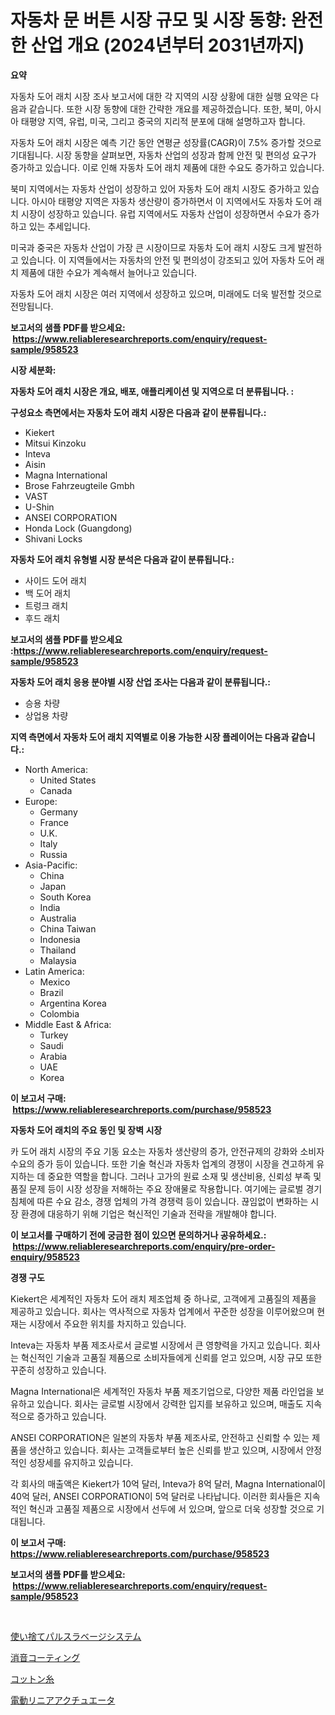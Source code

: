<p><h1>자동차 문 버튼 시장 규모 및 시장 동향: 완전한 산업 개요 (2024년부터 2031년까지)</h1></p><p><strong>요약</strong></p>
<p><p>자동차 도어 래치 시장 조사 보고서에 대한 각 지역의 시장 상황에 대한 실행 요약은 다음과 같습니다. 또한 시장 동향에 대한 간략한 개요를 제공하겠습니다. 또한, 북미, 아시아 태평양 지역, 유럽, 미국, 그리고 중국의 지리적 분포에 대해 설명하고자 합니다.</p><p>자동차 도어 래치 시장은 예측 기간 동안 연평균 성장률(CAGR)이 7.5% 증가할 것으로 기대됩니다. 시장 동향을 살펴보면, 자동차 산업의 성장과 함께 안전 및 편의성 요구가 증가하고 있습니다. 이로 인해 자동차 도어 래치 제품에 대한 수요도 증가하고 있습니다.</p><p>북미 지역에서는 자동차 산업이 성장하고 있어 자동차 도어 래치 시장도 증가하고 있습니다. 아시아 태평양 지역은 자동차 생산량이 증가하면서 이 지역에서도 자동차 도어 래치 시장이 성장하고 있습니다. 유럽 지역에서도 자동차 산업이 성장하면서 수요가 증가하고 있는 추세입니다.</p><p>미국과 중국은 자동차 산업이 가장 큰 시장이므로 자동차 도어 래치 시장도 크게 발전하고 있습니다. 이 지역들에서는 자동차의 안전 및 편의성이 강조되고 있어 자동차 도어 래치 제품에 대한 수요가 계속해서 늘어나고 있습니다.</p><p>자동차 도어 래치 시장은 여러 지역에서 성장하고 있으며, 미래에도 더욱 발전할 것으로 전망됩니다.</p></p>
<p><strong>보고서의 샘플 PDF를 받으세요: &nbsp;<a href="https://www.reliableresearchreports.com/enquiry/request-sample/958523">https://www.reliableresearchreports.com/enquiry/request-sample/958523</a></strong></p>
<p><strong>시장 세분화:</strong></p>
<p><strong> 자동차 도어 래치 시장은 개요, 배포, 애플리케이션 및 지역으로 더 분류됩니다. :</strong></p>
<p><strong>구성요소 측면에서는 자동차 도어 래치 시장은 다음과 같이 분류됩니다.:</strong></p>
<p><ul><li>Kiekert</li><li>Mitsui Kinzoku</li><li>Inteva</li><li>Aisin</li><li>Magna International</li><li>Brose Fahrzeugteile Gmbh</li><li>VAST</li><li>U-Shin</li><li>ANSEI CORPORATION</li><li>Honda Lock (Guangdong)</li><li>Shivani Locks</li></ul></p>
<p><strong> 자동차 도어 래치 유형별 시장 분석은 다음과 같이 분류됩니다.:</strong></p>
<p><ul><li>사이드 도어 래치</li><li>백 도어 래치</li><li>트렁크 래치</li><li>후드 래치</li></ul></p>
<p><strong>보고서의 샘플 PDF를 받으세요 :<a href="https://www.reliableresearchreports.com/enquiry/request-sample/958523">https://www.reliableresearchreports.com/enquiry/request-sample/958523</a></strong></p>
<p><strong> 자동차 도어 래치 응용 분야별 시장 산업 조사는 다음과 같이 분류됩니다.:</strong></p>
<p><ul><li>승용 차량</li><li>상업용 차량</li></ul></p>
<p><strong>지역 측면에서 자동차 도어 래치 지역별로 이용 가능한 시장 플레이어는 다음과 같습니다.:</strong></p>
<p><ul>
    <li>
        North America:
        <ul>
            <li>United States</li>
            <li>Canada</li>
        </ul>
    </li>
    <li>
        Europe:
        <ul>
            <li>Germany</li>
            <li>France</li>
            <li>U.K.</li>
            <li>Italy</li>
            <li>Russia</li>
        </ul>
    </li>
    <li>
        Asia-Pacific:
        <ul>
            <li>China</li>
            <li>Japan</li>
            <li>South Korea</li>
            <li>India</li>
            <li>Australia</li>
            <li>China Taiwan</li>
            <li>Indonesia</li>
            <li>Thailand</li>
            <li>Malaysia</li>
        </ul>
    </li>
    <li>
        Latin America:
        <ul>
            <li>Mexico</li>
            <li>Brazil</li>
            <li>Argentina Korea</li>
            <li>Colombia</li>
        </ul>
    </li>
    <li>
        Middle East & Africa:
        <ul>
            <li>Turkey</li>
            <li>Saudi</li>
            <li>Arabia</li>
            <li>UAE</li>
            <li>Korea</li>
        </ul>
    </li>
    </ul></p>
<p><strong>이 보고서 구매: &nbsp;<a href="https://www.reliableresearchreports.com/purchase/958523">https://www.reliableresearchreports.com/purchase/958523</a></strong></p>
<p><strong>자동차 도어 래치의 주요 동인 및 장벽 시장</strong></p>
<p><p>카 도어 래치 시장의 주요 기동 요소는 자동차 생산량의 증가, 안전규제의 강화와 소비자 수요의 증가 등이 있습니다. 또한 기술 혁신과 자동차 업계의 경쟁이 시장을 견고하게 유지하는 데 중요한 역할을 합니다. 그러나 고가의 원료 소재 및 생산비용, 신뢰성 부족 및 품질 문제 등이 시장 성장을 저해하는 주요 장애물로 작용합니다. 여기에는 글로벌 경기 침체에 따른 수요 감소, 경쟁 업체의 가격 경쟁력 등이 있습니다. 끊임없이 변화하는 시장 환경에 대응하기 위해 기업은 혁신적인 기술과 전략을 개발해야 합니다.</p></p>
<p><strong>이 보고서를 구매하기 전에 궁금한 점이 있으면 문의하거나 공유하세요.: &nbsp;<a href="https://www.reliableresearchreports.com/enquiry/pre-order-enquiry/958523">https://www.reliableresearchreports.com/enquiry/pre-order-enquiry/958523</a></strong></p>
<p><strong>경쟁 구도</strong></p>
<p><p>Kiekert은 세계적인 자동차 도어 래치 제조업체 중 하나로, 고객에게 고품질의 제품을 제공하고 있습니다. 회사는 역사적으로 자동차 업계에서 꾸준한 성장을 이루어왔으며 현재는 시장에서 주요한 위치를 차지하고 있습니다. </p><p>Inteva는 자동차 부품 제조사로서 글로벌 시장에서 큰 영향력을 가지고 있습니다. 회사는 혁신적인 기술과 고품질 제품으로 소비자들에게 신뢰를 얻고 있으며, 시장 규모 또한 꾸준히 성장하고 있습니다.</p><p>Magna International은 세계적인 자동차 부품 제조기업으로, 다양한 제품 라인업을 보유하고 있습니다. 회사는 글로벌 시장에서 강력한 입지를 보유하고 있으며, 매출도 지속적으로 증가하고 있습니다.</p><p>ANSEI CORPORATION은 일본의 자동차 부품 제조사로, 안전하고 신뢰할 수 있는 제품을 생산하고 있습니다. 회사는 고객들로부터 높은 신뢰를 받고 있으며, 시장에서 안정적인 성장세를 유지하고 있습니다.</p><p>각 회사의 매출액은 Kiekert가 10억 달러, Inteva가 8억 달러, Magna International이 40억 달러, ANSEI CORPORATION이 5억 달러로 나타납니다. 이러한 회사들은 지속적인 혁신과 고품질 제품으로 시장에서 선두에 서 있으며, 앞으로 더욱 성장할 것으로 기대됩니다.</p></p>
<p><strong>이 보고서 구매: &nbsp; <a href="https://www.reliableresearchreports.com/purchase/958523">https://www.reliableresearchreports.com/purchase/958523</a></strong></p>
<p><strong>보고서의 샘플 PDF를 받으세요: &nbsp;<a href="https://www.reliableresearchreports.com/enquiry/request-sample/958523">https://www.reliableresearchreports.com/enquiry/request-sample/958523</a></strong><strong></strong></p>
<p>&nbsp;</p>
<p><p><a href="https://medium.com/@jimmieraun892023/%E4%BD%BF%E3%81%84%E6%8D%A8%E3%81%A6%E3%83%91%E3%83%AB%E3%82%B9%E3%83%A9%E3%83%99%E3%83%BC%E3%82%B8%E3%82%B7%E3%82%B9%E3%83%86%E3%83%A0%E5%B8%82%E5%A0%B4-%E7%AB%B6%E4%BA%89%E5%88%86%E6%9E%90-%E5%B8%82%E5%A0%B4%E3%83%88%E3%83%AC%E3%83%B3%E3%83%89-%E3%81%8A%E3%82%88%E3%81%B32031%E5%B9%B4%E3%81%BE%E3%81%A7%E3%81%AE%E4%BA%88%E6%B8%AC-15911e7b4b38">使い捨てパルスラベージシステム</a></p><p><a href="https://medium.com/@roachbrenda/%E3%82%B5%E3%82%A6%E3%83%B3%E3%83%89%E3%83%87%E3%83%83%E3%83%89%E3%83%8B%E3%83%B3%E3%82%B0%E3%82%B3%E3%83%BC%E3%83%86%E3%82%A3%E3%83%B3%E3%82%B0%E5%B8%82%E5%A0%B4-%E3%82%BF%E3%82%A4%E3%83%97-%E3%82%A2%E3%83%97%E3%83%AA%E3%82%B1%E3%83%BC%E3%82%B7%E3%83%A7%E3%83%B3-%E5%9C%B0%E7%90%86%E3%81%AB%E3%82%88%E3%82%8B%E5%8C%85%E6%8B%AC%E7%9A%84%E8%A9%95%E4%BE%A1-427ea5b73c1c">消音コーティング</a></p><p><a href="https://github.com/RodHoppe07/Market-Research-Report-List-1/blob/main/315940716937.md">コットン糸</a></p><p><a href="https://github.com/laurenreichert/Market-Research-Report-List-1/blob/main/774757716936.md">電動リニアアクチュエータ</a></p></p>